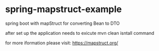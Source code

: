 # spring-mapstruct-example
spring boot with mapStruct for converting Bean to DTO

after set up the application needs to exicute
mvn clean isntall command

for more iformation please visit:  https://mapstruct.org/



